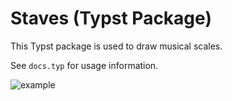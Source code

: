 # Staves (Typst Package)

This Typst package is used to draw musical scales.

See `docs.typ` for usage information.

![example](examples/bare.png)